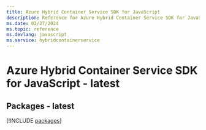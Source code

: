 ```yaml
---
title: Azure Hybrid Container Service SDK for JavaScript
description: Reference for Azure Hybrid Container Service SDK for JavaScript
ms.date: 02/27/2024
ms.topic: reference
ms.devlang: javascript
ms.service: hybridcontainerservice
---
```

# Azure Hybrid Container Service SDK for JavaScript - latest
## Packages - latest
[!INCLUDE [packages](hybrid-container-service-index.md)]